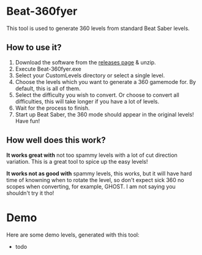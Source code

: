 # Beat-360fyer

This tool is used to generate 360 levels from standard Beat Saber levels.

## How to use it?
1. Download the software from the [releases page]([https://github.com/CodeStix/Beat-360fyer/releases]) & unzip.
2. Execute Beat-360fyer.exe
3. Select your CustomLevels directory or select a single level.
4. Choose the levels which you want to generate a 360 gamemode for. By default, this is all of them.
5. Select the difficulty you wish to convert. Or choose to convert all difficulties, this will take longer if you have a lot of levels.
6. Wait for the process to finish.
7. Start up Beat Saber, the 360 mode should appear in the original levels! Have fun!

## How well does this work?
**It works great with** not too spammy levels with a lot of cut direction variation. This is a great tool to spice up the easy levels!

**It works not as good with** spammy levels, this works, but it will have hard time of knowning when to rotate the level, so don't expect sick 360 no scopes when converting, for example, GHOST. I am not saying you shouldn't try it tho!

# Demo
Here are some demo levels, generated with this tool:
- todo
